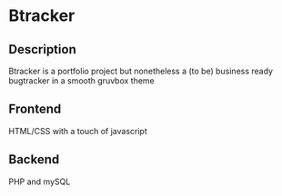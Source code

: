 # Btracker

## Description 
Btracker is a portfolio project but nonetheless a (to be) business ready bugtracker in a smooth gruvbox theme

## Frontend
HTML/CSS with a touch of javascript

## Backend
PHP and mySQL

